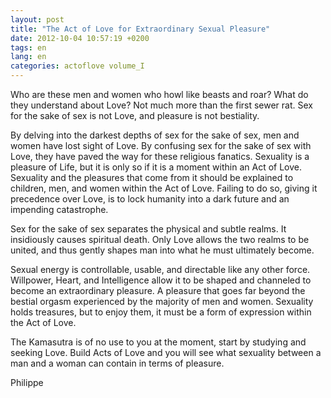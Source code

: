 ```yaml
---
layout: post
title: "The Act of Love for Extraordinary Sexual Pleasure"
date: 2012-10-04 10:57:19 +0200
tags: en
lang: en
categories: actoflove volume_I
---
```

Who are these men and women who howl like beasts and roar? What do they understand about Love? Not much more than the first sewer rat. Sex for the sake of sex is not Love, and pleasure is not bestiality.

By delving into the darkest depths of sex for the sake of sex, men and women have lost sight of Love. By confusing sex for the sake of sex with Love, they have paved the way for these religious fanatics. Sexuality is a pleasure of Life, but it is only so if it is a moment within an Act of Love. Sexuality and the pleasures that come from it should be explained to children, men, and women within the Act of Love. Failing to do so, giving it precedence over Love, is to lock humanity into a dark future and an impending catastrophe.

Sex for the sake of sex separates the physical and subtle realms. It insidiously causes spiritual death. Only Love allows the two realms to be united, and thus gently shapes man into what he must ultimately become.

Sexual energy is controllable, usable, and directable like any other force. Willpower, Heart, and Intelligence allow it to be shaped and channeled to become an extraordinary pleasure. A pleasure that goes far beyond the bestial orgasm experienced by the majority of men and women. Sexuality holds treasures, but to enjoy them, it must be a form of expression within the Act of Love.

The Kamasutra is of no use to you at the moment, start by studying and seeking Love. Build Acts of Love and you will see what sexuality between a man and a woman can contain in terms of pleasure.

Philippe

<!-- 
This work is licensed under a Creative Commons Attribution-NonCommercial 4.0 International License.
-->
